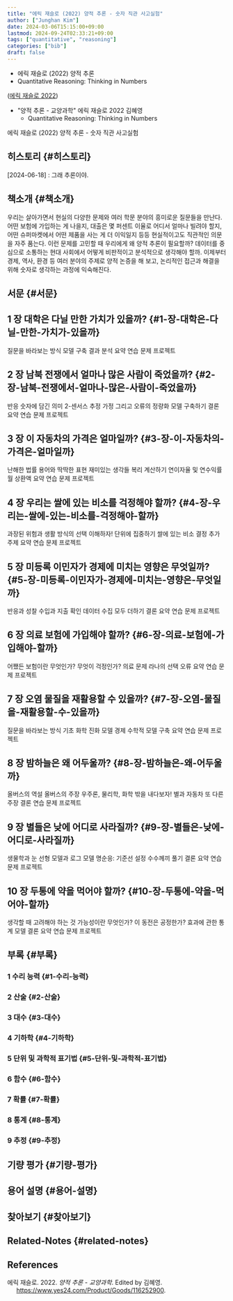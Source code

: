 ```yaml
---
title: "에릭 재슬로 (2022) 양적 추론 - 숫자 직관 사고실험"
author: ["Junghan Kim"]
date: 2024-03-06T15:15:00+09:00
lastmod: 2024-09-24T02:33:21+09:00
tags: ["quantitative", "reasoning"]
categories: ["bib"]
draft: false
---
```


-   에릭 재슬로 (2022) 양적 추론
-   Quantitative Reasoning: Thinking in Numbers

(<a href="#citeproc_bib_item_1">에릭 재슬로 2022</a>)

-   "양적 추론 - 교양과학" 에릭 재슬로 2022 김혜영
    -   Quantitative Reasoning: Thinking in Numbers

에릭 재슬로 (2022) 양적 추론 - 숫자 직관 사고실험


## 히스토리 {#히스토리}

[2024-06-18]
: 그래 추론이야.


## 책소개 {#책소개}

우리는 살아가면서 현실의 다양한 문제와 여러 학문 분야의 흥미로운 질문들을 만난다. 어떤 보험에 가입하는 게 나을지, 대출은 몇 퍼센트 이율로 어디서 얼마나 빌려야 할지, 어떤 슈퍼마켓에서 어떤 제품을 사는 게 더 이익일지 등등 현실적이고도 직관적인 의문을 자주 품는다. 이런 문제를 고민할 때 우리에게 왜 양적 추론이 필요할까? 데이터를 중심으로 소통하는 현대 사회에서 어떻게 비판적이고 분석적으로 생각해야 할까. 이제부터 경제, 역사, 환경 등 여러 분야의 주제로 양적 논증을 해 보고, 논리적인 접근과 해결을 위해 숫자로 생각하는 과정에 익숙해진다.


## 서문 {#서문}


## ****1 장 대학은 다닐 만한 가치가 있을까?**** {#1-장-대학은-다닐-만한-가치가-있을까}

질문을 바라보는 방식 모델 구축 결과 분석 요약 연습 문제 프로젝트


## ****2 장 남북 전쟁에서 얼마나 많은 사람이 죽었을까?**** {#2-장-남북-전쟁에서-얼마나-많은-사람이-죽었을까}

반응 숫자에 담긴 의미 2-센서스 추정 가정 그리고 오류의 정량화 모델 구축하기 결론 요약 연습 문제 프로젝트


## ****3 장 이 자동차의 가격은 얼마일까?**** {#3-장-이-자동차의-가격은-얼마일까}

난해한 법률 용어와 딱딱한 표현 재미있는 생각들 복리 계산하기 연이자율 및 연수익률 월 상환액 요약 연습 문제 프로젝트


## ****4 장 우리는 쌀에 있는 비소를 걱정해야 할까?**** {#4-장-우리는-쌀에-있는-비소를-걱정해야-할까}

과장된 위험과 생활 방식의 선택 이해하자! 단위에 집중하기 쌀에 있는 비소 결정 추가 주제 요약 연습 문제 프로젝트


## ****5 장 미등록 이민자가 경제에 미치는 영향은 무엇일까?**** {#5-장-미등록-이민자가-경제에-미치는-영향은-무엇일까}

반응과 성찰 수입과 지출 확인 데이터 수집 모두 더하기 결론 요약 연습 문제 프로젝트


## ****6 장 의료 보험에 가입해야 할까?**** {#6-장-의료-보험에-가입해야-할까}

어쨌든 보험이란 무엇인가? 무엇이 걱정인가? 의료 문제 라나의 선택 오류 요약 연습 문제 프로젝트


## ****7 장 오염 물질을 재활용할 수 있을까?**** {#7-장-오염-물질을-재활용할-수-있을까}

질문을 바라보는 방식 기초 화학 진화 모델 경제 수학적 모델 구축 요약 연습 문제 프로젝트


## ****8 장 밤하늘은 왜 어두울까?**** {#8-장-밤하늘은-왜-어두울까}

올버스의 역설 올버스의 주장 우주론, 물리학, 화학 밖을 내다보자! 별과 자동차 또 다른 주장 결론 연습 문제 프로젝트


## ****9 장 별들은 낮에 어디로 사라질까?**** {#9-장-별들은-낮에-어디로-사라질까}

생물학과 눈 선형 모델과 로그 모델 명순응: 기준선 설정 수수께끼 풀기 결론 요약 연습 문제 프로젝트


## ****10 장 두통에 약을 먹어야 할까?**** {#10-장-두통에-약을-먹어야-할까}

생각할 때 고려해야 하는 것 가능성이란 무엇인가? 이 동전은 공정한가? 효과에 관한 통계 모델 결론 요약 연습 문제 프로젝트


## 부록 {#부록}


### 1 수리 능력 {#1-수리-능력}


### 2 산술 {#2-산술}


### 3 대수 {#3-대수}


### 4 기하학 {#4-기하학}


### 5 단위 및 과학적 표기법 {#5-단위-및-과학적-표기법}


### 6 함수 {#6-함수}


### 7 확률 {#7-확률}


### 8 통계 {#8-통계}


### 9 추정 {#9-추정}


## 기량 평가 {#기량-평가}


## 용어 설명 {#용어-설명}


## 찾아보기 {#찾아보기}


## Related-Notes {#related-notes}

## References

<style>.csl-entry{text-indent: -1.5em; margin-left: 1.5em;}</style><div class="csl-bib-body">
  <div class="csl-entry"><a id="citeproc_bib_item_1"></a>에릭 재슬로. 2022. <i>양적 추론 - 교양과학</i>. Edited by 김혜영. <a href="https://www.yes24.com/Product/Goods/116252900">https://www.yes24.com/Product/Goods/116252900</a>.</div>
</div>

